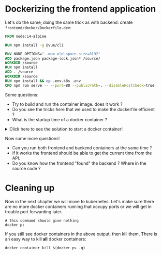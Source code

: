 # Dockerizing the frontend application

Let's do the same, doing the same trick as with backend: create
`frontend/docker/Dockerfile.dev`:

```Dockerfile
FROM node:14-alpine

RUN npm install -g @vue/cli 

ENV NODE_OPTIONS="--max-old-space-size=8192"
ADD package.json package-lock.json* /source/
WORKDIR /source
RUN npm install
ADD . /source
WORKDIR /source
RUN npm install && cp .env.k8s .env
CMD npm run serve -- --port=80 --publicPath=. --disableHostCheck=true
```

Some questions:

* Try to build and run the container image. does it work ?
* Do you see the tricks here that we used to make the dockerfile efficient ?
* What is the startup time of a docker container ?

<details>
  <summary>Click here to see the solution to start a docker container!</summary>
  
This is how!

```shell
docker build -t myfrontend . -f docker/Dockerfile.dev
docker run -p 8888:80 -it --rm myfrontend
```

</details>

Now some more questions!

* Can you run both frontend and backend containers at the same time ?
* If it works the frontend should be able to get the current time from the API.
* Do you know how the frontend "found" the backend ? Where in the source code ?

 # Cleaning up

 Now in the next chapter we will move to kubernetes. Let's make sure there are no more docker containers running that occupy ports or we will get in trouble port forwarding later.

 ```shell
# this command should give nothing
docker ps
 ```

 If you still see docker containers in the above output, then kill them. There is an easy way to kill **all** docker containers:

 ```shell
 docker container kill $(docker ps -q)
 ```
 